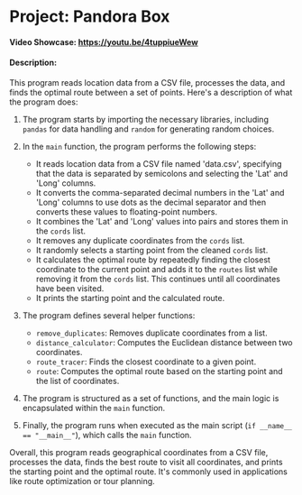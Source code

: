 # Project: Pandora Box
#### Video Showcase:  <https://youtu.be/4tuppiueWew>
#### Description:
This program reads location data from a CSV file, processes the data, and finds the optimal route between a set of points. Here's a description of what the program does:

1. The program starts by importing the necessary libraries, including `pandas` for data handling and `random` for generating random choices.

2. In the `main` function, the program performs the following steps:
   - It reads location data from a CSV file named 'data.csv', specifying that the data is separated by semicolons and selecting the 'Lat' and 'Long' columns.
   - It converts the comma-separated decimal numbers in the 'Lat' and 'Long' columns to use dots as the decimal separator and then converts these values to floating-point numbers.
   - It combines the 'Lat' and 'Long' values into pairs and stores them in the `cords` list.
   - It removes any duplicate coordinates from the `cords` list.
   - It randomly selects a starting point from the cleaned `cords` list.
   - It calculates the optimal route by repeatedly finding the closest coordinate to the current point and adds it to the `routes` list while removing it from the `cords` list. This continues until all coordinates have been visited.
   - It prints the starting point and the calculated route.

3. The program defines several helper functions:
   - `remove_duplicates`: Removes duplicate coordinates from a list.
   - `distance_calculator`: Computes the Euclidean distance between two coordinates.
   - `route_tracer`: Finds the closest coordinate to a given point.
   - `route`: Computes the optimal route based on the starting point and the list of coordinates.

4. The program is structured as a set of functions, and the main logic is encapsulated within the `main` function.

5. Finally, the program runs when executed as the main script (`if __name__ == "__main__"`), which calls the `main` function.

Overall, this program reads geographical coordinates from a CSV file, processes the data, finds the best route to visit all coordinates, and prints the starting point and the optimal route. It's commonly used in applications like route optimization or tour planning.
